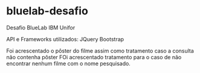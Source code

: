 # bluelab-desafio
Desafio BlueLab IBM Unifor

API e Frameworks utilizados:
JQuery
Bootstrap

Foi acrescentado o pôster do filme assim como tratamento caso a consulta não contenha pôster 
FOi acrescentado  tratamento para o caso de não encontrar nenhum filme com o nome pesquisado.
